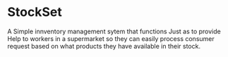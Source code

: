 # StockSet
A Simple innventory management sytem that functions Just as to provide Help to workers in a supermarket so they can easily process consumer request  based on what products they have available in their stock.
